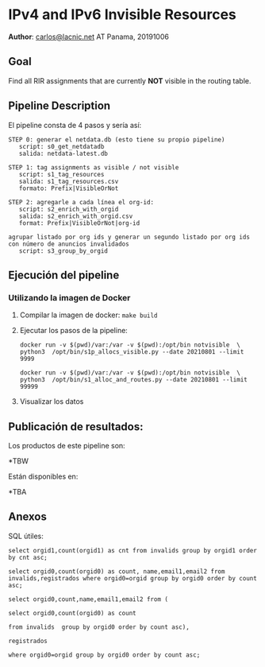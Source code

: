 # IPv4 and IPv6 Invisible Resources

**Author**: carlos@lacnic.net AT Panama, 20191006

## Goal

Find all RIR assignments that are currently **NOT** visible in the routing table.

## Pipeline Description

El pipeline consta de 4 pasos y sería así:

```
STEP 0: generar el netdata.db (esto tiene su propio pipeline)
   script: s0_get_netdatadb
   salida: netdata-latest.db

STEP 1: tag assignments as visible / not visible
   script: s1_tag_resources
   salida: s1_tag_resources.csv
   formato: Prefix|VisibleOrNot

STEP 2: agregarle a cada línea el org-id:
   script: s2_enrich_with_orgid
   salida: s2_enrich_with_orgid.csv
   format: Prefix|VisibleOrNot|org-id

agrupar listado por org ids y generar un segundo listado por org ids con número de anuncios invalidados
   script: s3_group_by_orgid
```

## Ejecución del pipeline

### Utilizando la imagen de Docker

1. Compilar la imagen de docker:
   ```make build```
2. Ejecutar los pasos de la pipeline:
   ```
   docker run -v $(pwd)/var:/var -v $(pwd):/opt/bin notvisible  \
   python3  /opt/bin/s1p_allocs_visible.py --date 20210801 --limit 9999
   ```
   
   ```
   docker run -v $(pwd)/var:/var -v $(pwd):/opt/bin notvisible  \
   python3  /opt/bin/s1_alloc_and_routes.py --date 20210801 --limit 99999
   ```
4.  Visualizar los datos

## Publicación de resultados:

Los productos de este pipeline son:

*TBW

Están disponibles en:

*TBA

## Anexos

SQL útiles:

```
select orgid1,count(orgid1) as cnt from invalids group by orgid1 order by cnt asc;
```

```select orgid0,count(orgid0) as count, name,email1,email2 from invalids,registrados where orgid0=orgid group by orgid0 order by count asc;```


```
select orgid0,count,name,email1,email2 from (

select orgid0,count(orgid0) as count 

from invalids  group by orgid0 order by count asc),

registrados 

where orgid0=orgid group by orgid0 order by count asc;
```

